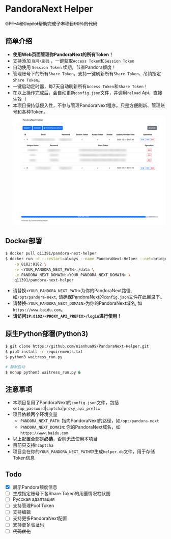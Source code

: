 # PandoraNext Helper
~~GPT-4和Copilot帮助完成了本项目90%的代码~~
## 简单介绍
* **使用Web页面管理你PandoraNext的所有Token！**
* 支持添加 `账号\密码` ，一键获取`Access Token`和`Session Token`
* 自动使用 `Session Token` 续期，节省Pandora额度！
* 管理账号下的所有`Share Token`。支持一键刷新所有`Share Token`、吊销指定`Share Token`。
* 一键启动定时器，每7天自动刷新所有`Access Token`和`Share Token`！
* 在以上操作完成后，会自动更新`config.json`文件，并调用`reload` Api，直接生效 ！
* 本项目保持低侵入性，不参与管理PandoraNext程序。只是方便刷新、管理账号和各种Token。
![example.png](example.png)
## Docker部署
```bash
$ docker pull q11391/pandora-next-helper
$ docker run -d --restart=always --name PandoraNext-Helper --net=bridge \
    -p 8182:8182 \
    -v <YOUR_PANDORA_NEXT_PATH>:/data \
    -e PANDORA_NEXT_DOMAIN:<YOUR_PANDORA_NEXT_DOMAIN> \
    q11391/pandora-next-helper
```
* 请替换`<YOUR_PANDORA_NEXT_PATH>`为你的PandoraNext路径, 如`/opt/pandora-next`, 请确保PandoraNext的`config.json`文件在此目录下。
* 请替换`<YOUR_PANDORA_NEXT_DOMAIN>`为你的PandoraNext域名, 如`https://www.baidu.com`。
* **请访问`IP:8182/<PROXY_API_PREFIX>/login`进行使用！**
## 原生Python部署(Python3)
```bash
$ git clone https://github.com/nianhua99/PandoraNext-Helper.git
$ pip3 install -r requirements.txt
$ python3 waitress_run.py
```
```bash
# 静默启动
$ nohup python3 waitress_run.py &
```
## 注意事项
* 本项目复用了PandoraNext的`config.json`文件，包括`setup_password`|`captcha`|`proxy_api_prefix`
* 项目依赖两个环境变量
  * `PANDORA_NEXT_PATH`: 指向PandoraNext的路径，如`/opt/pandora-next`
  * `PANDORA_NEXT_DOMAIN`: 你的PandoraNext域名，如`https://www.baidu.com`
* 以上配置全部是**必选**，否则无法使用本项目
* 目前只支持`hcaptcha`
* 项目会在你的`YOUR_PANDORA_NEXT_PATH`中生成`helper.db`文件，用于存储Token信息
## Todo
- [x] 展示Pandora额度信息
- [ ] 生成指定账号下各Share Token的用量情况柱状图
- [ ] Русская адаптация
- [ ] 支持管理Pool Token
- [ ] 支持编辑
- [ ] 支持更多PandoraNext配置
- [ ] 支持更多验证码
- [ ] ~~代码优化~~
